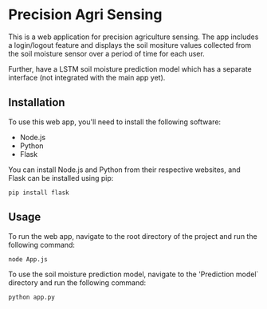 # Precision Agri Sensing
This is a web application for precision agriculture sensing.
The app includes a login/logout feature and displays the soil mositure values collected from the soil moisture sensor over a period of time for each user. 

Further, have a LSTM soil moisture prediction model which has a separate interface (not integrated with the main app yet).

## Installation
To use this web app, you'll need to install the following software:

- Node.js
- Python
- Flask

You can install Node.js and Python from their respective websites, and Flask can be installed using pip:
```
pip install flask
```

## Usage
To run the web app, navigate to the root directory of the project and run the following command:
```
node App.js
```

To use the soil moisture prediction model, navigate to the 'Prediction model` directory and run the following command:
```
python app.py
```
